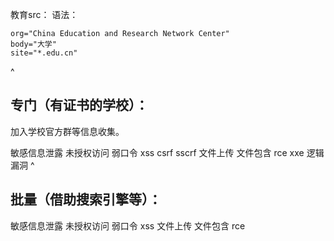 教育src：
语法：
```
org="China Education and Research Network Center"
body="大学"
site="*.edu.cn"
```
^
## **专门（有证书的学校）：**
加入学校官方群等信息收集。

敏感信息泄露
未授权访问
弱口令
xss
csrf
sscrf
文件上传
文件包含
rce
xxe
逻辑漏洞
^
## **批量（借助搜索引擎等）：**
敏感信息泄露
未授权访问
弱口令
xss
文件上传
文件包含
rce
